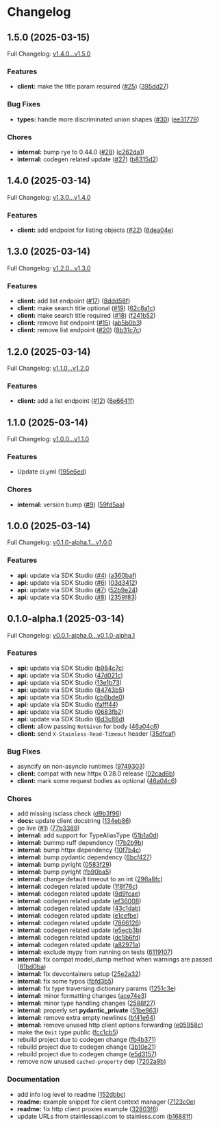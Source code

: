 # Changelog

## 1.5.0 (2025-03-15)

Full Changelog: [v1.4.0...v1.5.0](https://github.com/mpatankar/met-museum/compare/v1.4.0...v1.5.0)

### Features

* **client:** make the title param required ([#25](https://github.com/mpatankar/met-museum/issues/25)) ([395dd27](https://github.com/mpatankar/met-museum/commit/395dd27e595cf7cce1c3d156ad263eb3f407523b))


### Bug Fixes

* **types:** handle more discriminated union shapes ([#30](https://github.com/mpatankar/met-museum/issues/30)) ([ee31779](https://github.com/mpatankar/met-museum/commit/ee31779534655f33d51fe740961e0d18a4cf1bef))


### Chores

* **internal:** bump rye to 0.44.0 ([#28](https://github.com/mpatankar/met-museum/issues/28)) ([c262da1](https://github.com/mpatankar/met-museum/commit/c262da1ce712380b7d060751430282affb71f91a))
* **internal:** codegen related update ([#27](https://github.com/mpatankar/met-museum/issues/27)) ([b8315d2](https://github.com/mpatankar/met-museum/commit/b8315d2f7c5a02530da849c694a11f1a88a8b6de))

## 1.4.0 (2025-03-14)

Full Changelog: [v1.3.0...v1.4.0](https://github.com/mpatankar/met-museum/compare/v1.3.0...v1.4.0)

### Features

* **client:** add endpoint for listing objects ([#22](https://github.com/mpatankar/met-museum/issues/22)) ([6dea04e](https://github.com/mpatankar/met-museum/commit/6dea04e4f25fc7e174bd8c0e2f35fc6b583dc091))

## 1.3.0 (2025-03-14)

Full Changelog: [v1.2.0...v1.3.0](https://github.com/mpatankar/met-museum/compare/v1.2.0...v1.3.0)

### Features

* **client:** add list endpoint ([#17](https://github.com/mpatankar/met-museum/issues/17)) ([8ddd58f](https://github.com/mpatankar/met-museum/commit/8ddd58f257dd5451e26dda00d9613d2d3dfe6d4d))
* **client:** make search title optional ([#19](https://github.com/mpatankar/met-museum/issues/19)) ([62c8a1c](https://github.com/mpatankar/met-museum/commit/62c8a1cff2ff7aa5cc37c5741d8d8a656c05a1c1))
* **client:** make search title required ([#18](https://github.com/mpatankar/met-museum/issues/18)) ([f241b52](https://github.com/mpatankar/met-museum/commit/f241b52d2cb4301852a6c2cd2649dbd262ee7e5a))
* **client:** remove list endpoint ([#15](https://github.com/mpatankar/met-museum/issues/15)) ([ab5b0b3](https://github.com/mpatankar/met-museum/commit/ab5b0b3551d94a16a14ba8255a464ab1160c3928))
* **client:** remove list endpoint ([#20](https://github.com/mpatankar/met-museum/issues/20)) ([8b31c7c](https://github.com/mpatankar/met-museum/commit/8b31c7c4c416ff79f615e41f92fba5e84385b470))

## 1.2.0 (2025-03-14)

Full Changelog: [v1.1.0...v1.2.0](https://github.com/mpatankar/met-museum/compare/v1.1.0...v1.2.0)

### Features

* **client:** add a list endpoint ([#12](https://github.com/mpatankar/met-museum/issues/12)) ([6e6641f](https://github.com/mpatankar/met-museum/commit/6e6641f4b076d81edef007ca525a3a1dd3dac67a))

## 1.1.0 (2025-03-14)

Full Changelog: [v1.0.0...v1.1.0](https://github.com/mpatankar/met-museum/compare/v1.0.0...v1.1.0)

### Features

* Update ci.yml ([195e6ed](https://github.com/mpatankar/met-museum/commit/195e6edf2b6727cae142bc678edf31c5b651ed8c))


### Chores

* **internal:** version bump ([#9](https://github.com/mpatankar/met-museum/issues/9)) ([59fd5aa](https://github.com/mpatankar/met-museum/commit/59fd5aa3691d0f2b4c523c051c4a90c7e4719519))

## 1.0.0 (2025-03-14)

Full Changelog: [v0.1.0-alpha.1...v1.0.0](https://github.com/mpatankar/met-museum/compare/v0.1.0-alpha.1...v1.0.0)

### Features

* **api:** update via SDK Studio ([#4](https://github.com/mpatankar/met-museum/issues/4)) ([a360baf](https://github.com/mpatankar/met-museum/commit/a360bafeb7af06562fcd43d5f4420d03175017df))
* **api:** update via SDK Studio ([#6](https://github.com/mpatankar/met-museum/issues/6)) ([03d3412](https://github.com/mpatankar/met-museum/commit/03d34124a106d8558285b72c549bb0629a50014b))
* **api:** update via SDK Studio ([#7](https://github.com/mpatankar/met-museum/issues/7)) ([52b9e24](https://github.com/mpatankar/met-museum/commit/52b9e24c47909f949672b52f5bee469529e41a97))
* **api:** update via SDK Studio ([#8](https://github.com/mpatankar/met-museum/issues/8)) ([2359f83](https://github.com/mpatankar/met-museum/commit/2359f83e288c577026e1a453539b75c088d5026a))

## 0.1.0-alpha.1 (2025-03-14)

Full Changelog: [v0.0.1-alpha.0...v0.1.0-alpha.1](https://github.com/mpatankar/met-museum/compare/v0.0.1-alpha.0...v0.1.0-alpha.1)

### Features

* **api:** update via SDK Studio ([b984c7c](https://github.com/mpatankar/met-museum/commit/b984c7ced8519cca492a2a9f3855a59d50fc78ae))
* **api:** update via SDK Studio ([47d021c](https://github.com/mpatankar/met-museum/commit/47d021ceeceb6a0a442a65f64e65f7bd73027dff))
* **api:** update via SDK Studio ([13e1b73](https://github.com/mpatankar/met-museum/commit/13e1b7331e321c8736802424cd85afd79f68b984))
* **api:** update via SDK Studio ([84743b5](https://github.com/mpatankar/met-museum/commit/84743b5d64a023eb202cc063db50aa22447dfa11))
* **api:** update via SDK Studio ([cb6bde0](https://github.com/mpatankar/met-museum/commit/cb6bde07c4e0de6a9e8085d11c2a9aca61b8f43d))
* **api:** update via SDK Studio ([fafff44](https://github.com/mpatankar/met-museum/commit/fafff4495b6b64a978d883049abfa1fba2768088))
* **api:** update via SDK Studio ([0683fb2](https://github.com/mpatankar/met-museum/commit/0683fb2914116754aeb85ca311f47547c1223429))
* **api:** update via SDK Studio ([6d3c86d](https://github.com/mpatankar/met-museum/commit/6d3c86dfdc893120aaaed22a999a6f588106705c))
* **client:** allow passing `NotGiven` for body ([46a04c6](https://github.com/mpatankar/met-museum/commit/46a04c63c4b42b36e6fa966bab5eedcabbdb4a0a))
* **client:** send `X-Stainless-Read-Timeout` header ([35dfcaf](https://github.com/mpatankar/met-museum/commit/35dfcaf1cdaa7484bd77ad1ba6308e4f03b52839))


### Bug Fixes

* asyncify on non-asyncio runtimes ([9749303](https://github.com/mpatankar/met-museum/commit/9749303483287ccd18cdc1b78de7dec208fbbf6e))
* **client:** compat with new httpx 0.28.0 release ([02cad6b](https://github.com/mpatankar/met-museum/commit/02cad6b5c8a04a339f5251548796b93cf1a986f9))
* **client:** mark some request bodies as optional ([46a04c6](https://github.com/mpatankar/met-museum/commit/46a04c63c4b42b36e6fa966bab5eedcabbdb4a0a))


### Chores

* add missing isclass check ([d9b3f96](https://github.com/mpatankar/met-museum/commit/d9b3f965a18f15ee8ca0365463b1a0aaea886b04))
* **docs:** update client docstring ([134eb86](https://github.com/mpatankar/met-museum/commit/134eb86029c5c4d18adac8b705dfd7f1bf6d6c3e))
* go live ([#1](https://github.com/mpatankar/met-museum/issues/1)) ([77b3389](https://github.com/mpatankar/met-museum/commit/77b338962c7867e85016e539b46b5d94fda6e5c9))
* **internal:** add support for TypeAliasType ([51b1a0d](https://github.com/mpatankar/met-museum/commit/51b1a0d94b72123c8753425fe9066750b0a3fde8))
* **internal:** bummp ruff dependency ([17b2b9b](https://github.com/mpatankar/met-museum/commit/17b2b9b0c95c0f8f3951c06676c64cd9bf2d9533))
* **internal:** bump httpx dependency ([10f7b4c](https://github.com/mpatankar/met-museum/commit/10f7b4c79f9a3bd2f6a317ab07826585c4d009c9))
* **internal:** bump pydantic dependency ([6bcf427](https://github.com/mpatankar/met-museum/commit/6bcf4277b131539c8b530c72f4ff7b1e80cd21bf))
* **internal:** bump pyright ([0583f29](https://github.com/mpatankar/met-museum/commit/0583f290d31a5efbee66fe07be778b163b0cad48))
* **internal:** bump pyright ([fb90ba5](https://github.com/mpatankar/met-museum/commit/fb90ba554eeb57b77d2766324cf141c977935156))
* **internal:** change default timeout to an int ([296a8fc](https://github.com/mpatankar/met-museum/commit/296a8fc84d2afdae212dfd167113930b57a91116))
* **internal:** codegen related update ([1f8f76c](https://github.com/mpatankar/met-museum/commit/1f8f76cbbe0d03f6426906d83ae85f5d3ca8d090))
* **internal:** codegen related update ([9d9fcae](https://github.com/mpatankar/met-museum/commit/9d9fcaef6d8c0c4143df4183e4769d8551adbb76))
* **internal:** codegen related update ([ef36008](https://github.com/mpatankar/met-museum/commit/ef36008a7ea884eba9b6f61c257f75ef490f5822))
* **internal:** codegen related update ([43c1dab](https://github.com/mpatankar/met-museum/commit/43c1dab5f8e4f1534e87e48288c021809e9d14a8))
* **internal:** codegen related update ([e1cefbe](https://github.com/mpatankar/met-museum/commit/e1cefbe02b7eb0c10075700bf08c88485bb6f9f5))
* **internal:** codegen related update ([7866126](https://github.com/mpatankar/met-museum/commit/786612690e1dccbbdfa2961d3e2d3d13ce06d027))
* **internal:** codegen related update ([e5ecb3b](https://github.com/mpatankar/met-museum/commit/e5ecb3b2ba43a94576de4eb745af774e92c895a1))
* **internal:** codegen related update ([dc5b6fd](https://github.com/mpatankar/met-museum/commit/dc5b6fd5661e67465af5cef09a13a6c1bea299eb))
* **internal:** codegen related update ([a82971a](https://github.com/mpatankar/met-museum/commit/a82971a24b3f69027e81869167502b264081bd68))
* **internal:** exclude mypy from running on tests ([6119107](https://github.com/mpatankar/met-museum/commit/61191077922a88b873f4bea70652799f8596a85c))
* **internal:** fix compat model_dump method when warnings are passed ([81bd0ba](https://github.com/mpatankar/met-museum/commit/81bd0ba936f2f93242e38b3e341d0475c63dab86))
* **internal:** fix devcontainers setup ([25e2a32](https://github.com/mpatankar/met-museum/commit/25e2a3273616f5e2374fd3c3762b0a8bbfa4e541))
* **internal:** fix some typos ([fbfd3b5](https://github.com/mpatankar/met-museum/commit/fbfd3b5a3a61af5a57b35a597139730de1bada9e))
* **internal:** fix type traversing dictionary params ([1251c3e](https://github.com/mpatankar/met-museum/commit/1251c3e21b6574f703fd5fa10e0cdcf1658fe8f5))
* **internal:** minor formatting changes ([ace74e3](https://github.com/mpatankar/met-museum/commit/ace74e3dbf364b0798de92e3aa47e11c14f7bb3d))
* **internal:** minor type handling changes ([2588f27](https://github.com/mpatankar/met-museum/commit/2588f277d9a5e8274e4e9fd6cdfb8d24e31c16e8))
* **internal:** properly set __pydantic_private__ ([51be963](https://github.com/mpatankar/met-museum/commit/51be963f71a888f5973d6de18d514a093a0deb00))
* **internal:** remove extra empty newlines ([bf41e64](https://github.com/mpatankar/met-museum/commit/bf41e649ac663ae6f8801a93bd287d88527c0122))
* **internal:** remove unused http client options forwarding ([e05958c](https://github.com/mpatankar/met-museum/commit/e05958c61068208d24586e38857b85098520907f))
* make the `Omit` type public ([fcc1cb5](https://github.com/mpatankar/met-museum/commit/fcc1cb51014e73fedae9012bb610bcf5bc26e66f))
* rebuild project due to codegen change ([fb4b371](https://github.com/mpatankar/met-museum/commit/fb4b371f5e950d7c10d212f65cca62616d6d31b3))
* rebuild project due to codegen change ([3b10e21](https://github.com/mpatankar/met-museum/commit/3b10e21c3c641b5a2d067b5f31a33350e46a41bb))
* rebuild project due to codegen change ([e5d3157](https://github.com/mpatankar/met-museum/commit/e5d3157959f5a6cb8b35a0f47cf82569733eede6))
* remove now unused `cached-property` dep ([7202a9b](https://github.com/mpatankar/met-museum/commit/7202a9b4df70da3a46d528e4eabe4f837bc8fa7d))


### Documentation

* add info log level to readme ([152dbbc](https://github.com/mpatankar/met-museum/commit/152dbbcee0f0ea56491765d0174caca28937b123))
* **readme:** example snippet for client context manager ([7123c0e](https://github.com/mpatankar/met-museum/commit/7123c0e670d8d881c0f64192d737ea082bc4d713))
* **readme:** fix http client proxies example ([32803f6](https://github.com/mpatankar/met-museum/commit/32803f66905dbd7639d7f9011e3f4c5bf274a829))
* update URLs from stainlessapi.com to stainless.com ([b16881f](https://github.com/mpatankar/met-museum/commit/b16881f3a189968ec12182e52f53bc8e6868cd57))

